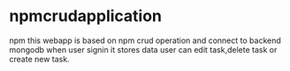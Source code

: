 # npmcrudapplication
npm
this webapp is based on npm crud operation and connect to backend mongodb when user signin it stores data user can edit task,delete task or create new task.
